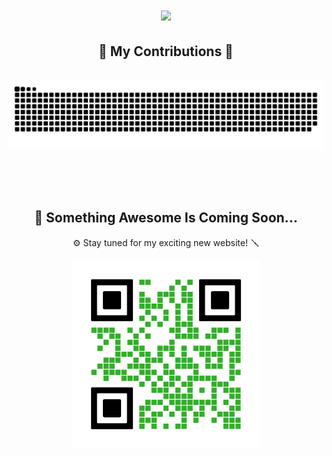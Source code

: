 <h1 align="center">
  <a href="https://git.io/typing-svg">
    <img src="https://readme-typing-svg.herokuapp.com/?font=Roboto+Mono&size=35&center=true&vCenter=true&width=500&height=70&duration=4000&lines=Hi+There!+👋;+I'm+Youba!;Welcome+to+my+profile;&color=84F76E"/>
  </a>
</h1>


<div align="center">
  <h2>🐍 My Contributions 🐍</h2>
  <br>
  <img alt="snake eating my contributions" src="https://raw.githubusercontent.com/salesp07/salesp07/output/github-contribution-grid-snake.svg" />
  
  <br/><br/><br/>
</div>

<div align="center">
  <h2>🚀 Something Awesome Is Coming Soon...</h2>
  <p>⚙️ Stay tuned for my exciting new website! 🪛</p>
  
  <img src="/QR_code.png" alt="QR Code" width="300"/>
</div>



